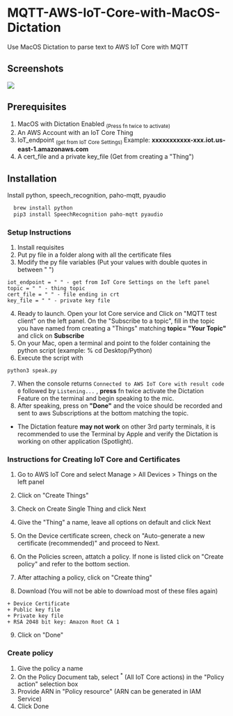 
# MQTT-AWS-IoT-Core-with-MacOS-Dictation
Use MacOS Dictation to parse text to AWS IoT Core with MQTT




## Screenshots

![](https://cdn.discordapp.com/attachments/1137013235720134707/1145725442238714007/Animation.gif)


## Prerequisites 
1. MacOS with Dictation Enabled <sub> (Press fn twice to activate) </sub>
1. An AWS Account with an IoT Core Thing
1. IoT_endpoint <sub> (get from IoT Core Settings) </sub> Example: **xxxxxxxxxxx-xxx.iot.us-east-1.amazonaws.com**
1. A cert_file and a private key_file (Get from creating a "Thing")

## Installation

Install python, speech_recognition, paho-mqtt, pyaudio

```bash
  brew install python
  pip3 install SpeechRecognition paho-mqtt pyaudio

```

### Setup Instructions
1. Install requisites
1. Put py file in a folder along with all the certificate files
1. Modify the py file variables (Put your values with double quotes in between " ") 
```
iot_endpoint = " " - get from IoT Core Settings on the left panel
topic = " " - thing topic
cert_file = " " - file ending in crt
key_file = " " - private key file
```
4. Ready to launch. Open your Iot Core service and Click on "MQTT test client" on the left panel. On the "Subscribe to a topic", fill in the topic you have named from creating a "Things" matching **topic= "Your Topic"** and click on **Subscribe**
5. On your Mac, open a terminal and point to the folder containing the python script (example: % cd Desktop/Python)
6. Execute the script with 
```
python3 speak.py
```
7. When the console returns `Connected to AWS IoT Core with result code 0` followed by `Listening...` , **press** fn twice activate the Dictation Feature on the terminal and begin speaking to the mic.
8. After speaking, press on **"Done"** and the voice should be recorded and sent to aws Subscriptions at the bottom matching the topic.
+ The Dictation feature **may not work** on other 3rd party terminals, it is recommended to use the Terminal by Apple and verify the Dictation is working on other application (Spotlight).


### Instructions for Creating IoT Core and Certificates
1. Go to AWS IoT Core and select Manage > All Devices > Things on the left panel
1. Click on "Create Things"
1. Check on Create Single Thing and click Next
1. Give the "Thing" a name, leave all options on default and click Next
1. On the Device certificate screen, check on "Auto-generate a new certificate (recommended)" and proceed to Next.

1. On the Policies screen, attatch a policy. If none is listed click on "Create policy" and refer to the bottom section.
1. After attaching a policy, click on "Create thing"
1. Download (You will not be able to download most of these files again)
```
+ Device Certificate
+ Public key file
+ Private key file
+ RSA 2048 bit key: Amazon Root CA 1
```
9. Click on "Done"



### Create policy
1. Give the policy a name
1. On the Policy Document tab, select <sup>*</sup> (All IoT Core actions) in the "Policy action" selection box
1. Provide ARN in "Policy resource" (ARN can be generated in IAM Service)
1. Click Done
